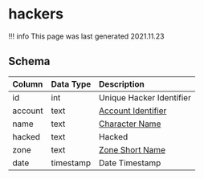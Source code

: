 # hackers

!!! info
	This page was last generated 2021.11.23

## Schema
| Column | Data Type | Description |
| :--- | :--- | :--- |
| id | int | Unique Hacker Identifier |
| account | text | [Account Identifier](../../schema/account/account.md) |
| name | text | [Character Name](../../schema/characters/character_data.md) |
| hacked | text | Hacked |
| zone | text | [Zone Short Name](../../../../server/zones/zone-list) |
| date | timestamp | Date Timestamp |

